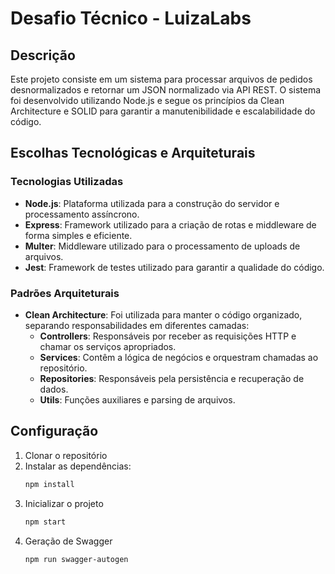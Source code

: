 # Desafio Técnico - LuizaLabs

## Descrição

Este projeto consiste em um sistema para processar arquivos de pedidos desnormalizados e retornar um JSON normalizado via API REST. O sistema foi desenvolvido utilizando Node.js e segue os princípios da Clean Architecture e SOLID para garantir a manutenibilidade e escalabilidade do código.

## Escolhas Tecnológicas e Arquiteturais

### Tecnologias Utilizadas

- **Node.js**: Plataforma utilizada para a construção do servidor e processamento assíncrono.
- **Express**: Framework utilizado para a criação de rotas e middleware de forma simples e eficiente.
- **Multer**: Middleware utilizado para o processamento de uploads de arquivos.
- **Jest**: Framework de testes utilizado para garantir a qualidade do código.

### Padrões Arquiteturais

- **Clean Architecture**: Foi utilizada para manter o código organizado, separando responsabilidades em diferentes camadas:
  - **Controllers**: Responsáveis por receber as requisições HTTP e chamar os serviços apropriados.
  - **Services**: Contêm a lógica de negócios e orquestram chamadas ao repositório.
  - **Repositories**: Responsáveis pela persistência e recuperação de dados.
  - **Utils**: Funções auxiliares e parsing de arquivos.

## Configuração

1. Clonar o repositório
2. Instalar as dependências:
   ```bash
   npm install
3. Inicializar o projeto 
   ```bash
   npm start 
4. Geração de Swagger
   ```bash
   npm run swagger-autogen


